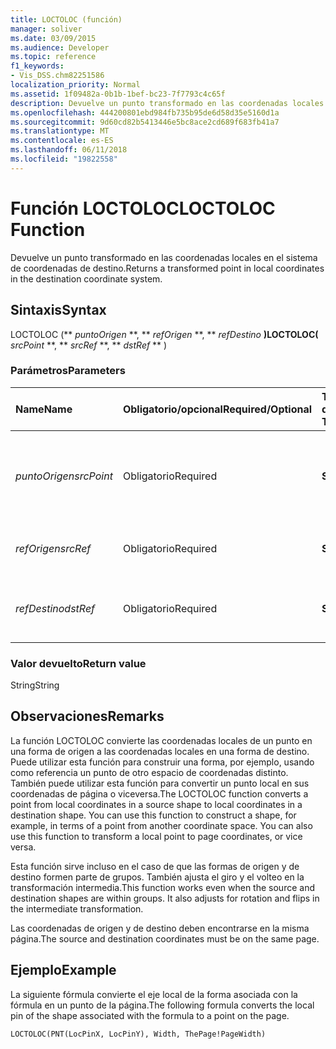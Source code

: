 ```yaml
---
title: LOCTOLOC (función)
manager: soliver
ms.date: 03/09/2015
ms.audience: Developer
ms.topic: reference
f1_keywords:
- Vis_DSS.chm82251586
localization_priority: Normal
ms.assetid: 1f09482a-0b1b-1bef-bc23-7f7793c4c65f
description: Devuelve un punto transformado en las coordenadas locales en el sistema de coordenadas de destino.
ms.openlocfilehash: 444200801ebd984fb735b95de6d58d35e5160d1a
ms.sourcegitcommit: 9d60cd82b5413446e5bc8ace2cd689f683fb41a7
ms.translationtype: MT
ms.contentlocale: es-ES
ms.lasthandoff: 06/11/2018
ms.locfileid: "19822558"
---
```

# <a name="loctoloc-function"></a><span data-ttu-id="156e7-103">Función LOCTOLOC</span><span class="sxs-lookup"><span data-stu-id="156e7-103">LOCTOLOC Function</span></span>

<span data-ttu-id="156e7-104">Devuelve un punto transformado en las coordenadas locales en el sistema de coordenadas de destino.</span><span class="sxs-lookup"><span data-stu-id="156e7-104">Returns a transformed point in local coordinates in the destination coordinate system.</span></span>
  
## <a name="syntax"></a><span data-ttu-id="156e7-105">Sintaxis</span><span class="sxs-lookup"><span data-stu-id="156e7-105">Syntax</span></span>

<span data-ttu-id="156e7-106">LOCTOLOC (** *puntoOrigen* **, ** *refOrigen* **, ** *refDestino* **)</span><span class="sxs-lookup"><span data-stu-id="156e7-106">LOCTOLOC(** *srcPoint* **, ** *srcRef* **, ** *dstRef* ** )</span></span> 
  
### <a name="parameters"></a><span data-ttu-id="156e7-107">Parámetros</span><span class="sxs-lookup"><span data-stu-id="156e7-107">Parameters</span></span>

|<span data-ttu-id="156e7-108">**Name**</span><span class="sxs-lookup"><span data-stu-id="156e7-108">**Name**</span></span>|<span data-ttu-id="156e7-109">**Obligatorio/opcional**</span><span class="sxs-lookup"><span data-stu-id="156e7-109">**Required/Optional**</span></span>|<span data-ttu-id="156e7-110">**Tipo de datos**</span><span class="sxs-lookup"><span data-stu-id="156e7-110">**Data Type**</span></span>|<span data-ttu-id="156e7-111">**Descripción**</span><span class="sxs-lookup"><span data-stu-id="156e7-111">**Description**</span></span>|
|:-----|:-----|:-----|:-----|
| <span data-ttu-id="156e7-112">_puntoOrigen_</span><span class="sxs-lookup"><span data-stu-id="156e7-112">_srcPoint_</span></span> <br/> |<span data-ttu-id="156e7-113">Obligatorio</span><span class="sxs-lookup"><span data-stu-id="156e7-113">Required</span></span>  <br/> |<span data-ttu-id="156e7-114">**String**</span><span class="sxs-lookup"><span data-stu-id="156e7-114">**String**</span></span> <br/> | <span data-ttu-id="156e7-115">Punto del sistema de coordenadas de origen, en las coordenadas locales.</span><span class="sxs-lookup"><span data-stu-id="156e7-115">A point in local coordinates in the source coordinate system.</span></span>  <br/> |
| <span data-ttu-id="156e7-116">_refOrigen_</span><span class="sxs-lookup"><span data-stu-id="156e7-116">_srcRef_</span></span> <br/> |<span data-ttu-id="156e7-117">Obligatorio</span><span class="sxs-lookup"><span data-stu-id="156e7-117">Required</span></span>  <br/> |<span data-ttu-id="156e7-118">**String**</span><span class="sxs-lookup"><span data-stu-id="156e7-118">**String**</span></span> <br/> | <span data-ttu-id="156e7-119">Referencia a una celda en el objeto de origen.</span><span class="sxs-lookup"><span data-stu-id="156e7-119">A reference to a cell in the source object.</span></span>  <br/> |
| <span data-ttu-id="156e7-120">_refDestino_</span><span class="sxs-lookup"><span data-stu-id="156e7-120">_dstRef_</span></span> <br/> |<span data-ttu-id="156e7-121">Obligatorio</span><span class="sxs-lookup"><span data-stu-id="156e7-121">Required</span></span>  <br/> |<span data-ttu-id="156e7-122">**String**</span><span class="sxs-lookup"><span data-stu-id="156e7-122">**String**</span></span> <br/> | <span data-ttu-id="156e7-123">Referencia a una celda en el objeto de destino.</span><span class="sxs-lookup"><span data-stu-id="156e7-123">A reference to a cell in the destination object.</span></span>  <br/> |
   
### <a name="return-value"></a><span data-ttu-id="156e7-124">Valor devuelto</span><span class="sxs-lookup"><span data-stu-id="156e7-124">Return value</span></span>

<span data-ttu-id="156e7-125">String</span><span class="sxs-lookup"><span data-stu-id="156e7-125">String</span></span>
  
## <a name="remarks"></a><span data-ttu-id="156e7-126">Observaciones</span><span class="sxs-lookup"><span data-stu-id="156e7-126">Remarks</span></span>

<span data-ttu-id="156e7-p101">La función LOCTOLOC convierte las coordenadas locales de un punto en una forma de origen a las coordenadas locales en una forma de destino. Puede utilizar esta función para construir una forma, por ejemplo, usando como referencia un punto de otro espacio de coordenadas distinto. También puede utilizar esta función para convertir un punto local en sus coordenadas de página o viceversa.</span><span class="sxs-lookup"><span data-stu-id="156e7-p101">The LOCTOLOC function converts a point from local coordinates in a source shape to local coordinates in a destination shape. You can use this function to construct a shape, for example, in terms of a point from another coordinate space. You can also use this function to transform a local point to page coordinates, or vice versa.</span></span>
  
<span data-ttu-id="156e7-p102">Esta función sirve incluso en el caso de que las formas de origen y de destino formen parte de grupos. También ajusta el giro y el volteo en la transformación intermedia.</span><span class="sxs-lookup"><span data-stu-id="156e7-p102">This function works even when the source and destination shapes are within groups. It also adjusts for rotation and flips in the intermediate transformation.</span></span>
  
<span data-ttu-id="156e7-132">Las coordenadas de origen y de destino deben encontrarse en la misma página.</span><span class="sxs-lookup"><span data-stu-id="156e7-132">The source and destination coordinates must be on the same page.</span></span>
  
## <a name="example"></a><span data-ttu-id="156e7-133">Ejemplo</span><span class="sxs-lookup"><span data-stu-id="156e7-133">Example</span></span>

<span data-ttu-id="156e7-134">La siguiente fórmula convierte el eje local de la forma asociada con la fórmula en un punto de la página.</span><span class="sxs-lookup"><span data-stu-id="156e7-134">The following formula converts the local pin of the shape associated with the formula to a point on the page.</span></span>
  
```vb
LOCTOLOC(PNT(LocPinX, LocPinY), Width, ThePage!PageWidth)
```


